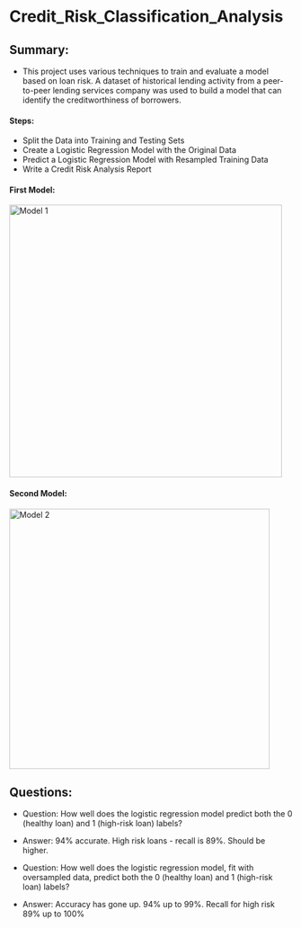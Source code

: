 # Credit_Risk_Classification_Analysis

## Summary:

- This project uses various techniques to train and evaluate a model based on loan risk. A dataset of historical lending activity from a peer-to-peer lending services company was used to build a model that can identify the creditworthiness of borrowers.

#### Steps:
- Split the Data into Training and Testing Sets
- Create a Logistic Regression Model with the Original Data
- Predict a Logistic Regression Model with Resampled Training Data
- Write a Credit Risk Analysis Report

#### First Model:

<img width="485" alt="Model 1" src="https://github.com/pjgill010/Credit_Risk_Classification_Analysis/assets/118948437/acef8fa9-6fc9-4fa2-8d16-f2f11daa1fda">

#### Second Model:

<img width="463" alt="Model 2" src="https://github.com/pjgill010/Credit_Risk_Classification_Analysis/assets/118948437/482d8fd6-fe85-4bd0-9049-c22c6772b5ab">

## Questions:

- Question: How well does the logistic regression model predict both the 0 (healthy loan) and 1 (high-risk loan) labels?
- Answer: 94% accurate. High risk loans - recall is 89%. Should be higher.

- Question: How well does the logistic regression model, fit with oversampled data, predict both the 0 (healthy loan) and 1 (high-risk loan) labels?
- Answer: Accuracy has gone up. 94% up to 99%. Recall for high risk 89% up to 100%
